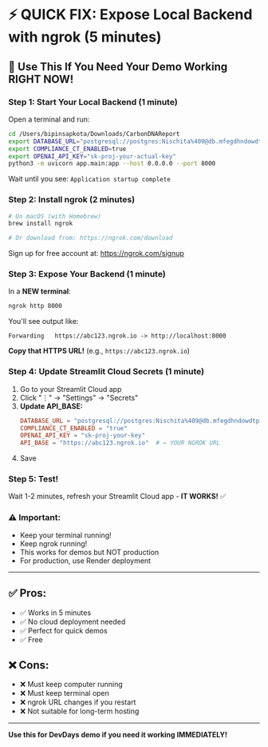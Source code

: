 # ⚡ QUICK FIX: Expose Local Backend with ngrok (5 minutes)

## 🎯 **Use This If You Need Your Demo Working RIGHT NOW!**

### **Step 1: Start Your Local Backend** (1 minute)

Open a terminal and run:
```bash
cd /Users/bipinsapkota/Downloads/CarbonDNAReport
export DATABASE_URL="postgresql://postgres:Nischita%409@db.mfegdhndowdtphrqazrl.supabase.co:5432/postgres"
export COMPLIANCE_CT_ENABLED=true
export OPENAI_API_KEY="sk-proj-your-actual-key"
python3 -m uvicorn app.main:app --host 0.0.0.0 --port 8000
```

Wait until you see: `Application startup complete`

### **Step 2: Install ngrok** (2 minutes)

```bash
# On macOS (with Homebrew)
brew install ngrok

# Or download from: https://ngrok.com/download
```

Sign up for free account at: https://ngrok.com/signup

### **Step 3: Expose Your Backend** (1 minute)

In a **NEW terminal**:
```bash
ngrok http 8000
```

You'll see output like:
```
Forwarding   https://abc123.ngrok.io -> http://localhost:8000
```

**Copy that HTTPS URL!** (e.g., `https://abc123.ngrok.io`)

### **Step 4: Update Streamlit Cloud Secrets** (1 minute)

1. Go to your Streamlit Cloud app
2. Click "⋮" → "Settings" → "Secrets"
3. **Update API_BASE:**
   ```toml
   DATABASE_URL = "postgresql://postgres:Nischita%409@db.mfegdhndowdtphrqazrl.supabase.co:5432/postgres"
   COMPLIANCE_CT_ENABLED = "true"
   OPENAI_API_KEY = "sk-proj-your-key"
   API_BASE = "https://abc123.ngrok.io"  # ← YOUR NGROK URL
   ```
4. Save

### **Step 5: Test!**

Wait 1-2 minutes, refresh your Streamlit Cloud app - **IT WORKS!** ✅

### **⚠️ Important:**
- Keep your terminal running!
- Keep ngrok running!
- This works for demos but NOT production
- For production, use Render deployment

---

## ✅ **Pros:**
- ✅ Works in 5 minutes
- ✅ No cloud deployment needed
- ✅ Perfect for quick demos
- ✅ Free

## ❌ **Cons:**
- ❌ Must keep computer running
- ❌ Must keep terminal open
- ❌ ngrok URL changes if you restart
- ❌ Not suitable for long-term hosting

---

**Use this for DevDays demo if you need it working IMMEDIATELY!**


